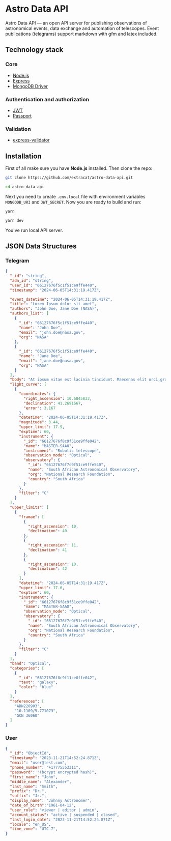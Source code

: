 # Astro Data API 

Astro Data API — an open API server for publishing observations of astronomical events, data exchange and automation of telescopes. Event publications (telegrams) support markdown with gfm and latex included.

## Technology stack

### Core
- [Node.js](https://nodejs.org/)
- [Express](https://expressjs.com)
- [MongoDB Driver](https://mongodb.github.io/node-mongodb-native/)

### Authentication and authorization
- [JWT](https://jwt.io)
- [Passport](https://www.passportjs.org)

### Validation
- [express-validator](https://express-validator.github.io/docs)


## Installation

First of all make sure you have **Node.js** installed. Then clone the repo:

``` sh
git clone https://github.com/extracat/astro-data-api.git

cd astro-data-api
```

Next you need to create `.env.local` file with environment variables `MONGODB_URI` and `JWT_SECRET`. Now you are ready to build and run:

``` sh
yarn

yarn dev
```

You've run local API server. 


## JSON Data Structures

### Telegram

``` json
{
  "_id": "string",
  "adn_id": "string",
  "user_id": "66127676f5c1f51ce9ffe440",
  "timestamp": "2024-06-05T14:31:19.417Z",

  "event_datetime": "2024-06-05T14:31:19.417Z",
  "title": "Lorem Ipsum dolor sit amet",
  "authors": "John Doe, Jane Doe (NASA)",
  "authors_list": [
    {
      "_id": "66127676f5c1f51ce9ffe440",
      "name": "John Doe",
      "email": "john.doe@nasa.gov",
      "org": "NASA"
    },
    {
      "_id": "66127676f5c1f51ce9ffe440",
      "name": "Jane Doe",
      "email": "jane.doe@nasa.gov",
      "org": "NASA"
    }
  ],
  "body": "At ipsum vitae est lacinia tincidunt. Maecenas elit orci,gravida ut, molestie non, venenatis vel, lorem. Sedlacinia. Suspendisse potenti. Sed ultricies cursuslectus. In id magna sit amet nibh suspicit euismod.Integer enim. Donec sapien ante, accumsan ut,sodales commodo, auctor quis, lacus. Maecenas a elitlacinia urna posuere sodales. Curabitur pede pede,molestie id, blandit vitae, varius ac, purus. Mauris atipsum vitae est lacinia tincidunt. Maecenas elit orci, gravida ut, molestie non, venenatis vel,lorem. Sed lacinia. Suspendisse potenti. Sed ultrucies cursus lectus.",
  "light_curve": [
    {
      "coordinates": {
        "right_ascension": 10.6845833,
        "declination": 41.2691667,
        "error": 3.167
      },
      "datetime": "2024-06-05T14:31:19.417Z",
      "magnitude": 3.44,
      "upper_limit": 17.9,
      "exptime": 60,
      "instrument": {
        "_id": "66127676f8c9f51ce9ffe042",
        "name": "MASTER-SAAO",
        "instrument": "Robotic telescope",
        "observation_mode": "Optical",
        "observatory": {
          "_id": "66127676f7c9f51ce9ffe540",
          "name": "South African Astronomical Observatory",
          "org": "National Research Foundation",
          "country": "South Africa"
        }
      },
      "filter": "C"
    }
  ],
  "upper_limits": [
    {
      "framae": [
        {
          "right_ascension": 10,
          "declination": 40
        },
        {
          "right_ascension": 11,
          "declination": 41
        },
        {
          "right_ascension": 10,
          "declination": 42
        }
      ],
      "datetime": "2024-06-05T14:31:19.417Z",
      "upper_limit": 17.6,
      "exptime": 60,
      "instrument": {
        "_id": "66127676f8c9f51ce9ffe042",
        "name": "MASTER-SAAO",
        "observation_mode": "Optical",
        "observatory": {
          "_id": "66127676f7c9f51ce9ffe540",
          "name": "South African Astronomical Observatory",
          "org": "National Research Foundation",
          "country": "South Africa"
        }
      },
      "filter": "C"
    }
  ],
  "band": "Optical",
  "categories": [
    {
      "_id": "66127676f8c9f11ce0ffe042",
      "text": "galaxy",
      "color": "blue"
    }
  ],
  "references": [
    "ADN220903",
    "10.1109/5.771073",
    "GCN 36060"
  ]
}
```

### User

``` json
{
  "_id": "ObjectId",
  "timestamp": "2023-11-21T14:52:24.871Z",
  "email": "user@test.com",
  "phone_number": "+17775553311",
  "password": "(bcrypt encrypted hash)",
  "first_name": "John",
  "middle_name": "Alexander",
  "last_name": "Smith",
  "prefix": "Dr.",
  "suffix": "Jr.",
  "display_name": "Johnny Astronomer",
  "date_of_birth":"1961-04-12",
  "user_role": "viewer | editor | admin",
  "account_status": "active | suspended | closed",
  "last_login_date": "2023-11-21T14:52:24.871Z",
  "locale": "en_US",
  "time_zone": "UTC-7",
}
```